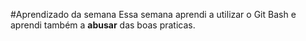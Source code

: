#Aprendizado da semana
Essa semana aprendi a utilizar o Git Bash e aprendi também a **abusar** das boas praticas.
